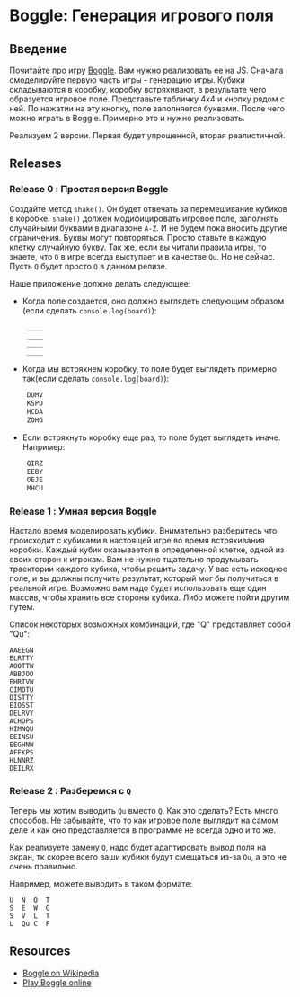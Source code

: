 # Boggle: Генерация игрового поля

## Введение


Почитайте про игру [Boggle](http://en.wikipedia.org/wiki/Boggle). Вам нужно реализовать ее на JS. 
Сначала смоделируйте первую часть игры - генерацию игры. Кубики складываются в коробку, коробку встряхивают, в результате чего образуется игровое поле. Представьте табличку 4x4 и кнопку рядом с ней. По нажатии на эту кнопку, поле заполняется буквами. После чего можно играть в Boggle. Примерно это и нужно реализовать.

Реализуем 2 версии. Первая будет упрощенной, вторая реалистичной.

## Releases

### Release 0 : Простая версия Boggle

Создайте метод `shake()`. Он будет отвечать за перемешивание кубиков в коробке. `shake()` должен модифицировать игровое поле, заполнять случайными буквами в диапазоне `A-Z`.
И не будем пока вносить другие ограничения. Буквы могут повторяться. Просто ставьте в каждую клетку случайную букву. Так же, если вы читали правила игры, то знаете, что `Q` в игре всегда выступает и в качестве `Qu`. Но не сейчас. Пусть `Q` будет просто `Q` в данном релизе.

Наше приложение должно делать следующее:

* Когда поле создается, оно должно выглядеть следующим образом (если сделать `console.log(board)`):

  ```JavaScript
   ____
   ____
   ____
   ____
  ```

* Когда мы встряхнем коробку, то поле будет выглядеть примерно так(если сделать `console.log(board)`): 

  ```JavaScript
   DUMV
   KSPD
   HCDA
   ZOHG
  ```

* Если встряхнуть коробку еще раз, то поле будет выглядеть иначе. Например:

  ```JavaScript
   QIRZ
   EEBY
   OEJE
   MHCU
  ```

### Release 1 : Умная версия Boggle

Настало время моделировать кубики. Внимательно разберитесь что происходит с кубиками в настоящей игре во время встряхивания коробки. Каждый кубик оказывается в определенной клетке, одной из своих сторон к игрокам. Вам не нужно тщательно продумывать траектории каждого кубика, чтобы решить задачу. У вас есть исходное поле, и вы должны получить результат, который мог бы получиться в реальной игре. Возможно вам надо будет использовать еще один массив, чтобы хранить все стороны кубика. Либо можете пойти другим путем.


Список некоторых возможных комбинаций, где "Q" представляет собой "Qu":

```text
AAEEGN
ELRTTY
AOOTTW
ABBJOO
EHRTVW
CIMOTU
DISTTY
EIOSST
DELRVY
ACHOPS
HIMNQU
EEINSU
EEGHNW
AFFKPS
HLNNRZ
DEILRX
```

### Release 2 : Разберемся с `Q`

Теперь мы хотим выводить `Qu` вместо `Q`. Как это сделать? Есть много способов. Не забывайте, что то как игровое поле выглядит на самом деле и как оно представляется в программе не всегда одно и то же.

Как реализуете замену `Q`, надо будет адаптировать вывод поля на экран, тк скорее всего ваши кубики будут смещаться из-за `Qu`, а это не очень правильно.

Например, можете выводить в таком формате:

```text
U  N  O  T
S  E  W  G
S  V  L  T
L  Qu C  F
```


## Resources

* [Boggle on Wikipedia](http://en.wikipedia.org/wiki/Boggle)
* [Play Boggle online](http://www.wordplays.com/boggle)
